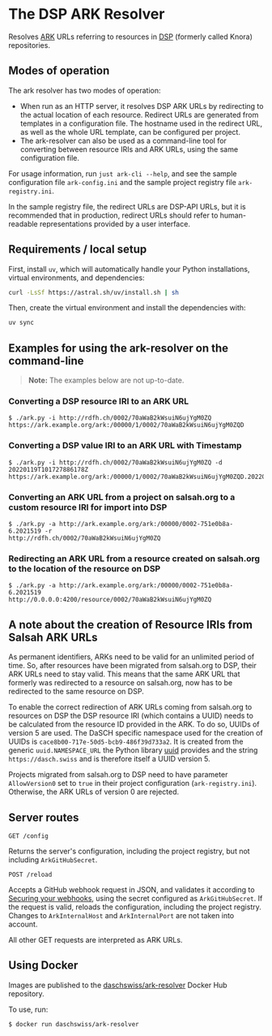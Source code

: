 # The DSP ARK Resolver

Resolves [ARK](https://tools.ietf.org/html/draft-kunze-ark-18) URLs referring to
resources in [DSP](https://dsp.dasch.swiss/) (formerly called Knora) repositories.

## Modes of operation

The ark resolver has two modes of operation:

- When run as an HTTP server, it resolves DSP ARK URLs by redirecting
  to the actual location of each resource. Redirect URLs are generated
  from templates in a configuration file. The hostname used in the
  redirect URL, as well as the whole URL template, can be configured per
  project.
- The ark-resolver can also be used as a command-line tool for converting between
  resource IRIs and ARK URLs, using the same configuration file.

For usage information, run `just ark-cli --help`, and see the sample configuration
file `ark-config.ini` and the sample project registry file `ark-registry.ini`.

In the sample registry file, the redirect URLs are DSP-API URLs,
but it is recommended that in production, redirect URLs should refer to
human-readable representations provided by a user interface.


## Requirements / local setup

First, install `uv`, which will automatically handle your Python installations,
virtual environments, and dependencies:

```bash
curl -LsSf https://astral.sh/uv/install.sh | sh
```

Then, create the virtual environment and install the dependencies with:

```bash
uv sync
```


## Examples for using the ark-resolver on the command-line

> **Note:** The examples below are not up-to-date.

### Converting a DSP resource IRI to an ARK URL

```
$ ./ark.py -i http://rdfh.ch/0002/70aWaB2kWsuiN6ujYgM0ZQ
https://ark.example.org/ark:/00000/1/0002/70aWaB2kWsuiN6ujYgM0ZQD
```

### Converting a DSP value IRI to an ARK URL with Timestamp

```
$ ./ark.py -i http://rdfh.ch/0002/70aWaB2kWsuiN6ujYgM0ZQ -d 20220119T101727886178Z
https://ark.example.org/ark:/00000/1/0002/70aWaB2kWsuiN6ujYgM0ZQD.20220119T101727886178Z
```

### Converting an ARK URL from a project on salsah.org to a custom resource IRI for import into DSP

```
$ ./ark.py -a http://ark.example.org/ark:/00000/0002-751e0b8a-6.2021519 -r
http://rdfh.ch/0002/70aWaB2kWsuiN6ujYgM0ZQ
```

### Redirecting an ARK URL from a resource created on salsah.org to the location of the resource on DSP

```
$ ./ark.py -a http://ark.example.org/ark:/00000/0002-751e0b8a-6.2021519
http://0.0.0.0:4200/resource/0002/70aWaB2kWsuiN6ujYgM0ZQ
```


## A note about the creation of Resource IRIs from Salsah ARK URLs
As permanent identifiers, ARKs need to be valid for an unlimited period of time. So, after resources have been migrated 
from salsah.org to DSP, their ARK URLs need to stay valid. This means that the same ARK URL that formerly was redirected 
to a resource on salsah.org, now has to be redirected to the same resource on DSP. 

To enable the correct redirection of ARK URLs coming from salsah.org to resources on DSP the DSP resource IRI 
(which contains a UUID) needs to be calculated from the resource ID provided in the ARK. To do so, UUIDs of version 5 
are used. The DaSCH specific namespace used for the creation of UUIDs is `cace8b00-717e-50d5-bcb9-486f39d733a2`. It is 
created from the generic `uuid.NAMESPACE_URL` the Python library [uuid](https://docs.python.org/3/library/uuid.html) 
provides and the string `https://dasch.swiss` and is therefore itself a UUID version 5.

Projects migrated from salsah.org to DSP need to have parameter `AllowVersion0` set to `true` in their project 
configuration (`ark-registry.ini`). Otherwise, the ARK URLs of version 0 are rejected.


## Server routes

```
GET /config
```

Returns the server's configuration, including the project registry, but not
including `ArkGitHubSecret`.

```
POST /reload
```

Accepts a GitHub webhook request in JSON, and validates it according to
[Securing your webhooks](https://developer.github.com/webhooks/securing/), using
the secret configured as `ArkGitHubSecret`. If the request is valid, reloads the
configuration, including the project registry. Changes to `ArkInternalHost` and
`ArkInternalPort` are not taken into account.


All other GET requests are interpreted as ARK URLs.


## Using Docker

Images are published to the [daschswiss/ark-resolver](https://hub.docker.com/r/daschswiss/ark-resolver)
Docker Hub repository.

To use, run:

```bash
$ docker run daschswiss/ark-resolver
```

